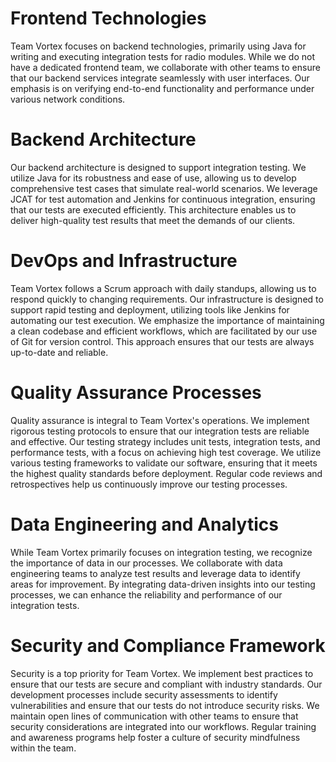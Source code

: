 # Frontend Technologies
Team Vortex focuses on backend technologies, primarily using Java for writing and executing integration tests for radio modules. While we do not have a dedicated frontend team, we collaborate with other teams to ensure that our backend services integrate seamlessly with user interfaces. Our emphasis is on verifying end-to-end functionality and performance under various network conditions.

# Backend Architecture
Our backend architecture is designed to support integration testing. We utilize Java for its robustness and ease of use, allowing us to develop comprehensive test cases that simulate real-world scenarios. We leverage JCAT for test automation and Jenkins for continuous integration, ensuring that our tests are executed efficiently. This architecture enables us to deliver high-quality test results that meet the demands of our clients.

# DevOps and Infrastructure
Team Vortex follows a Scrum approach with daily standups, allowing us to respond quickly to changing requirements. Our infrastructure is designed to support rapid testing and deployment, utilizing tools like Jenkins for automating our test execution. We emphasize the importance of maintaining a clean codebase and efficient workflows, which are facilitated by our use of Git for version control. This approach ensures that our tests are always up-to-date and reliable.

# Quality Assurance Processes
Quality assurance is integral to Team Vortex's operations. We implement rigorous testing protocols to ensure that our integration tests are reliable and effective. Our testing strategy includes unit tests, integration tests, and performance tests, with a focus on achieving high test coverage. We utilize various testing frameworks to validate our software, ensuring that it meets the highest quality standards before deployment. Regular code reviews and retrospectives help us continuously improve our testing processes.

# Data Engineering and Analytics
While Team Vortex primarily focuses on integration testing, we recognize the importance of data in our processes. We collaborate with data engineering teams to analyze test results and leverage data to identify areas for improvement. By integrating data-driven insights into our testing processes, we can enhance the reliability and performance of our integration tests.

# Security and Compliance Framework
Security is a top priority for Team Vortex. We implement best practices to ensure that our tests are secure and compliant with industry standards. Our development processes include security assessments to identify vulnerabilities and ensure that our tests do not introduce security risks. We maintain open lines of communication with other teams to ensure that security considerations are integrated into our workflows. Regular training and awareness programs help foster a culture of security mindfulness within the team.